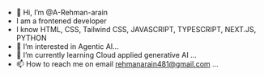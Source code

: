 - 👋 Hi, I’m @A-Rehman-arain
- I am a frontened developer
- I know HTML, CSS, Tailwind CSS, JAVASCRIPT, TYPESCRIPT, NEXT.JS, PYTHON
- 👀 I’m interested in Agentic AI...
- 🌱 I’m currently learning Cloud applied generative AI ...
- 📫 How to reach me on email  rehmanarain481@gmail.com ...
  
<!---
A-Rehman-arain/A-Rehman-arain is a ✨ special ✨ repository because its `README.md` (this file) appears on your GitHub profile.
You can click the Preview link to take a look at your changes.
--->
